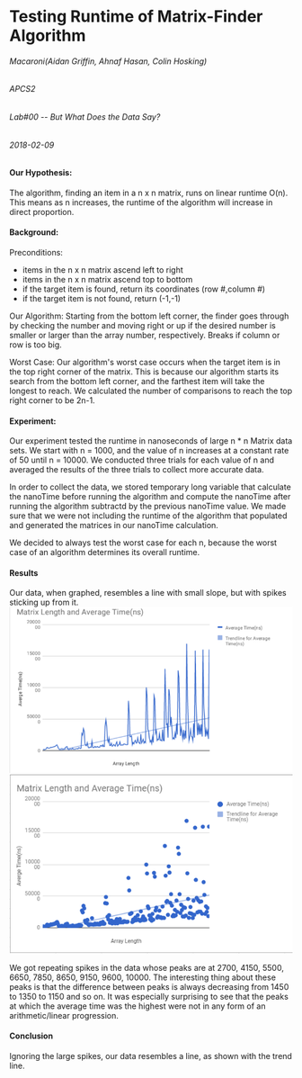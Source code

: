 # Testing Runtime of Matrix-Finder Algorithm

###### Macaroni(Aidan Griffin, Ahnaf Hasan, Colin Hosking)
###### APCS2
###### Lab#00 -- But What Does the Data Say?
###### 2018-02-09

#### Our Hypothesis:
The algorithm, finding an item in a n x n matrix, runs on linear runtime O(n).
This means as n increases, the runtime of the algorithm will increase in direct proportion.

#### Background:
Preconditions:
* items in the n x n matrix ascend left to right
* items in the n x n matrix ascend top to bottom
* if the target item is found, return its coordinates (row #,column #)
* if the target item is not found, return (-1,-1)

 Our Algorithm: 
 Starting from the bottom left corner, the finder goes
 through by checking the number and moving
 right or up if the desired number is
 smaller or larger than the array number,
 respectively. Breaks if column or row is too big.

Worst Case:
Our algorithm's worst case occurs when the target item is in the top right corner of the matrix.
This is because our algorithm starts its search from the bottom left corner, and the farthest item will take the longest to reach. We calculated the number of comparisons to reach the top right corner to be 2n-1.

#### Experiment:
Our experiment tested the runtime in nanoseconds of large n * n Matrix data sets. 
We start with n = 1000, and the value of n increases at a constant rate of 50 until n = 10000. 
We conducted three trials for each value of n and averaged the results of the three trials to collect more accurate data. 

In order to collect the data, we stored temporary long variable that calculate the nanoTime before running the algorithm and compute the nanoTime after running the algorithm subtractd by the previous nanoTime value. We made sure that we were not including the runtime of the algorithm that populated and generated the matrices in our nanoTime calculation.

We decided to always test the worst case for each n, because the worst case of an algorithm determines its overall runtime.

#### Results 
Our data, when graphed, resembles a line with small slope, but with spikes sticking up from it.
![](Screenshot_20180209-135057~2.png)
![](Scatter.PNG)


We got repeating spikes in the data whose peaks are at 2700, 4150, 5500, 6650, 7850, 8650, 9150, 9600, 10000. The interesting thing about these peaks is that the difference between peaks is always decreasing from 1450 to 1350 to 1150 and so on. It was especially surprising to see that the peaks at which the average time was the highest were not in any form of an arithmetic/linear progression.

#### Conclusion
Ignoring the large spikes, our data resembles a line, as shown with the trend line.
